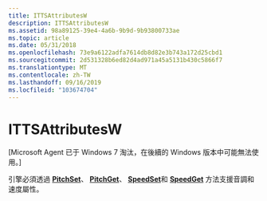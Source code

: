 ```yaml
---
title: ITTSAttributesW
description: ITTSAttributesW
ms.assetid: 98a89125-39e4-4a6b-9b9d-9b93800733ae
ms.topic: article
ms.date: 05/31/2018
ms.openlocfilehash: 73e9a6122adfa7614db8d82e3b743a172d25cbd1
ms.sourcegitcommit: 2d531328b6ed82d4ad971a45a5131b430c5866f7
ms.translationtype: MT
ms.contentlocale: zh-TW
ms.lasthandoff: 09/16/2019
ms.locfileid: "103674704"
---
```

# <a name="ittsattributesw"></a>ITTSAttributesW

\[Microsoft Agent 已于 Windows 7 淘汰，在後續的 Windows 版本中可能無法使用。\]

引擎必須透過 [**PitchSet**](https://www.bing.com/search?q=**PitchSet**)、 [**PitchGet**](https://www.bing.com/search?q=**PitchGet**)、 [**SpeedSet**](https://www.bing.com/search?q=**SpeedSet**)和 [**SpeedGet**](https://www.bing.com/search?q=**SpeedGet**) 方法支援音調和速度屬性。

 

 




